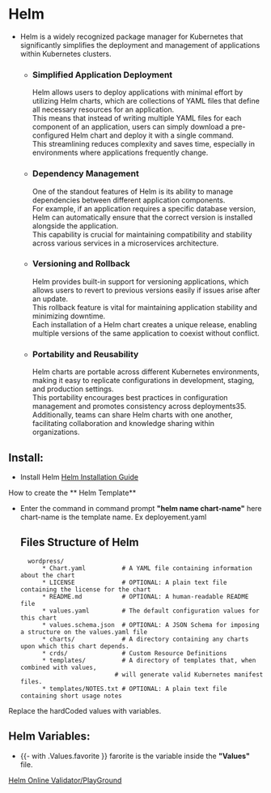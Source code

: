 # Helm  
  
* Helm is a widely recognized package manager for Kubernetes that significantly simplifies the deployment and management of applications within Kubernetes clusters.   
	* ### Simplified Application Deployment  
		Helm allows users to deploy applications with minimal effort by utilizing Helm charts, which are collections of YAML files that define all necessary resources for an application.  
		This means that instead of writing multiple YAML files for each component of an application, users can simply download a pre-configured Helm chart and deploy it with a single command.  
		This streamlining reduces complexity and saves time, especially in environments where applications frequently change.  
	* ### Dependency Management  
		One of the standout features of Helm is its ability to manage dependencies between different application components.  
		For example, if an application requires a specific database version, Helm can automatically ensure that the correct version is installed alongside the application.   
		This capability is crucial for maintaining compatibility and stability across various services in a microservices architecture.  
	* ### Versioning and Rollback  
		Helm provides built-in support for versioning applications, which allows users to revert to previous versions easily if issues arise after an update.  
		This rollback feature is vital for maintaining application stability and minimizing downtime.  
		Each installation of a Helm chart creates a unique release, enabling multiple versions of the same application to coexist without conflict.  
	* ### Portability and Reusability  
		Helm charts are portable across different Kubernetes environments, making it easy to replicate configurations in development, staging, and production settings.  
		This portability encourages best practices in configuration management and promotes consistency across deployments35.  
		Additionally, teams can share Helm charts with one another, facilitating collaboration and knowledge sharing within organizations.  


## Install:
* Install Helm 
[Helm Installation Guide]("https://helm.sh/docs/intro/install/")

How to create the ** Helm Template**  
* Enter the command in command prompt **"helm name chart-name"**
	here chart-name is the template name. Ex deployement.yaml
	## Files Structure of Helm
		wordpress/
  			* Chart.yaml          # A YAML file containing information about the chart
  			* LICENSE             # OPTIONAL: A plain text file containing the license for the chart
  			* README.md           # OPTIONAL: A human-readable README file
  			* values.yaml         # The default configuration values for this chart
  			* values.schema.json  # OPTIONAL: A JSON Schema for imposing a structure on the values.yaml file
  			* charts/             # A directory containing any charts upon which this chart depends.
  			* crds/               # Custom Resource Definitions
  			* templates/          # A directory of templates that, when combined with values,
  			                    # will generate valid Kubernetes manifest files.
  			* templates/NOTES.txt # OPTIONAL: A plain text file containing short usage notes

Replace the hardCoded values with variables.

## Helm Variables:
* {{- with .Values.favorite }}
	farorite is the variable inside the **"Values"** file.



[Helm Online Validator/PlayGround](https://helm-playground.com/)



